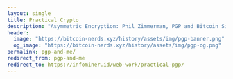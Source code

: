 ```yaml
---
layout: single
title: Practical Crypto
description: "Asymmetric Encryption: Phil Zimmerman, PGP and Bitcoin Signatures, BitcoinTalk Escrow, DeepDotWeb, SSL, Various Apps and Resourses."
header:
  image: "https://bitcoin-nerds.xyz/history/assets/img/pgp-banner.png"
  og_image: "https://bitcoin-nerds.xyz/history/assets/img/pgp-og.png"
permalink: pgp-and-me/
redirect_from: pgp-and-me
redirect_to: https://infominer.id/web-work/practical-pgp/
---
```

